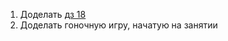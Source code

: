 1. Доделать [дз 18](https://github.com/TERcrash/HOME-WORK/tree/master/18)
1. Доделать гоночную игру, начатую на занятии
